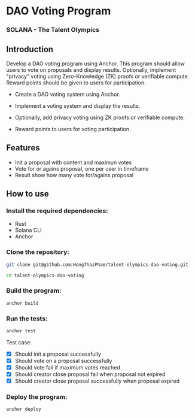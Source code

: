 # DAO Voting Program

### SOLANA - The Talent Olympics

## Introduction

Develop a DAO voting program using Anchor. This program should allow users to vote on proposals and display results. Optionally, implement "privacy" voting using Zero-Knowledge (ZK) proofs or verifiable compute. Reward points should be given to users for participation.

- Create a DAO voting system using Anchor.

- Implement a voting system and display the results.

- Optionally, add privacy voting using ZK proofs or verifiable compute.

- Reward points to users for voting participation.

## Features

- Init a proposal with content and maximun votes
- Vote for or agains proposal, one per user in timeframe
- Result show how many vote for/agains proposal

## How to use

### Install the required dependencies:

- Rust
- Solana CLI
- Anchor

### Clone the repository:

```bash
git clone git@github.com:HongThaiPham/talent-olympics-dao-voting.git

cd talent-olympics-dao-voting
```

### Build the program:

```bash
anchor build
```

### Run the tests:

```bash
anchor test
```

Test case:

- [x] Should init a proposal successfully
- [x] Should vote on a proposal successfully
- [x] Should vote fail if maximum votes reached
- [x] Should creator close proposal fail when proposal not expired
- [x] Should creator close proposal successfully when proposal expired

### Deploy the program:

```bash
anchor deploy
```
